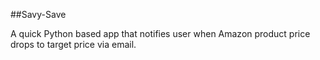 ##Savy-Save

A quick Python based app that notifies user when Amazon product price drops to target price via email.
